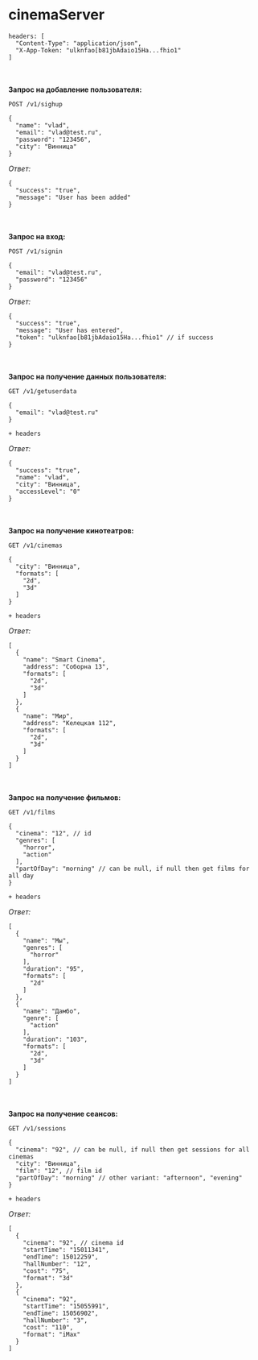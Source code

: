 # cinemaServer
```
headers: [
  "Content-Type": "application/json",
  "X-App-Token: "ulknfao[b81jbAdaio15Ha...fhio1"
]
```
<br></br>
<b>Запрос на добавление пользователя:</b>
```
POST /v1/sighup
```
```
{
  "name": "vlad",
  "email": "vlad@test.ru",
  "password": "123456",
  "city": "Винница"
}
```
<i>Ответ:</i>
```
{
  "success": "true",
  "message": "User has been added"
}
```
<br></br>
<b>Запрос на вход:</b>
```
POST /v1/signin
```
```
{
  "email": "vlad@test.ru",
  "password": "123456"
}
```
<i>Ответ:</i>
```
{
  "success": "true",
  "message": "User has entered",
  "token": "ulknfao[b81jbAdaio15Ha...fhio1" // if success
}
```
<br></br>
<b>Запрос на получение данных пользователя:</b>
```
GET /v1/getuserdata
```
```
{
  "email": "vlad@test.ru"
}
```
```
+ headers
```
<i>Ответ:</i>
```
{
  "success": "true",
  "name": "vlad",
  "city": "Винница",
  "accessLevel": "0"
}
```
<br></br>
<b>Запрос на получение кинотеатров:</b>
```
GET /v1/cinemas
```
```
{
  "city": "Винница",
  "formats": [
    "2d",
    "3d"
  ]
}
```
```
+ headers
```
<i>Ответ:</i>
```
[
  {
    "name": "Smart Cinema",
    "address": "Соборна 13",
    "formats": [
      "2d",
      "3d"
    ]
  },
  {
    "name": "Мир",
    "address": "Келецкая 112",
    "formats": [
      "2d",
      "3d"
    ]
  }
]
```
<br></br>
<b>Запрос на получение фильмов:</b>
```
GET /v1/films
```
```
{
  "cinema": "12", // id
  "genres": [
    "horror",
    "action"
  ],
  "partOfDay": "morning" // can be null, if null then get films for all day
}
```
```
+ headers
```
<i>Ответ:</i>
```
[
  {
    "name": "Мы",
    "genres": [
      "horror"
    ],
    "duration": "95",
    "formats": [
      "2d"
    ]
  },
  {
    "name": "Дамбо",
    "genre": [
      "action"
    ],
    "duration": "103",
    "formats": [
      "2d",
      "3d"
    ]
  }
]
```
<br></br>
<b>Запрос на получение сеансов:</b>
```
GET /v1/sessions
```
```
{
  "cinema": "92", // can be null, if null then get sessions for all cinemas
  "city": "Винница",
  "film": "12", // film id
  "partOfDay": "morning" // other variant: "afternoon", "evening"
}
```
```
+ headers
```
<i>Ответ:</i>
```
[
  {
    "cinema": "92", // cinema id
    "startTime": "15011341",
    "endTime": 15012259",
    "hallNumber": "12",
    "cost": "75",
    "format": "3d"
  },
  {
    "cinema": "92",
    "startTime": "15055991",
    "endTime": 15056902",
    "hallNumber": "3",
    "cost": "110",
    "format": "iMax"
  }
]
```
<br></br>
